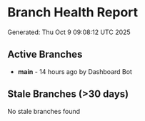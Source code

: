 # Branch Health Report
Generated: Thu Oct  9 09:08:12 UTC 2025

## Active Branches
- **main** - 14 hours ago by Dashboard Bot

## Stale Branches (>30 days)
No stale branches found

